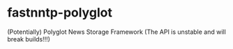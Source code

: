 # fastnntp-polyglot
(Potentially) Polyglot News Storage Framework (The API is unstable and will break builds!!!)
